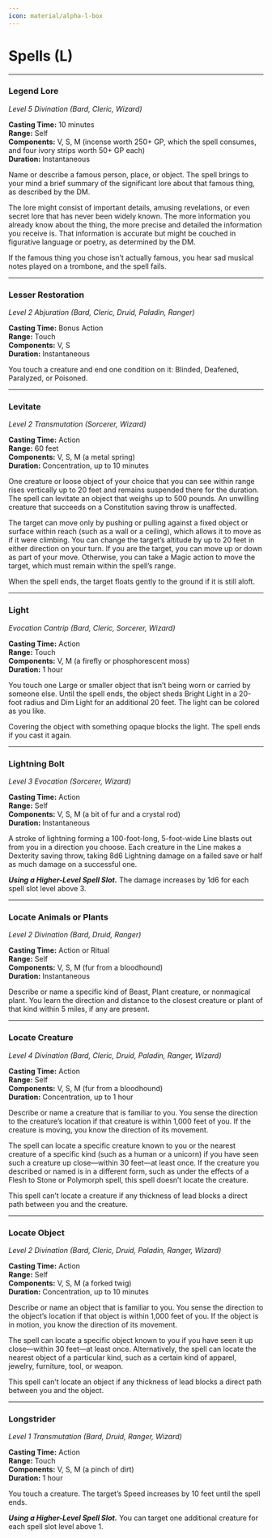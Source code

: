 ```yaml
---
icon: material/alpha-l-box
---
```


# Spells (L)

---

### Legend Lore

*Level 5 Divination (Bard, Cleric, Wizard)*

**Casting Time:** 10 minutes  
**Range:** Self  
**Components:** V, S, M (incense worth 250+ GP, which the spell consumes, and four ivory strips worth 50+ GP each)  
**Duration:** Instantaneous

Name or describe a famous person, place, or object. The spell brings to your mind a brief summary of the significant lore about that famous thing, as described by the DM.

The lore might consist of important details, amusing revelations, or even secret lore that has never been widely known. The more information you already know about the thing, the more precise and detailed the information you receive is. That information is accurate but might be couched in figurative language or poetry, as determined by the DM.

If the famous thing you chose isn’t actually famous, you hear sad musical notes played on a trombone, and the spell fails.

---

### Lesser Restoration

*Level 2 Abjuration (Bard, Cleric, Druid, Paladin, Ranger)*

**Casting Time:** Bonus Action  
**Range:** Touch  
**Components:** V, S  
**Duration:** Instantaneous

You touch a creature and end one condition on it: Blinded, Deafened, Paralyzed, or Poisoned.

---

### Levitate

*Level 2 Transmutation (Sorcerer, Wizard)*

**Casting Time:** Action  
**Range:** 60 feet  
**Components:** V, S, M (a metal spring)  
**Duration:** Concentration, up to 10 minutes

One creature or loose object of your choice that you can see within range rises vertically up to 20 feet and remains suspended there for the duration. The spell can levitate an object that weighs up to 500 pounds. An unwilling creature that succeeds on a Constitution saving throw is unaffected.

The target can move only by pushing or pulling against a fixed object or surface within reach (such as a wall or a ceiling), which allows it to move as if it were climbing. You can change the target’s altitude by up to 20 feet in either direction on your turn. If you are the target, you can move up or down as part of your move. Otherwise, you can take a Magic action to move the target, which must remain within the spell’s range.

When the spell ends, the target floats gently to the ground if it is still aloft.

---

### Light

*Evocation Cantrip (Bard, Cleric, Sorcerer, Wizard)*

**Casting Time:** Action  
**Range:** Touch  
**Components:** V, M (a firefly or phosphorescent moss)  
**Duration:** 1 hour

You touch one Large or smaller object that isn’t being worn or carried by someone else. Until the spell ends, the object sheds Bright Light in a 20-foot radius and Dim Light for an additional 20 feet. The light can be colored as you like.

Covering the object with something opaque blocks the light. The spell ends if you cast it again.

---

### Lightning Bolt

*Level 3 Evocation (Sorcerer, Wizard)*

**Casting Time:** Action  
**Range:** Self  
**Components:** V, S, M (a bit of fur and a crystal rod)  
**Duration:** Instantaneous

A stroke of lightning forming a 100-foot-long, 5-foot-wide Line blasts out from you in a direction you choose. Each creature in the Line makes a Dexterity saving throw, taking 8d6 Lightning damage on a failed save or half as much damage on a successful one.

***Using a Higher-Level Spell Slot.*** The damage increases by 1d6 for each spell slot level above 3.

---

### Locate Animals or Plants

*Level 2 Divination (Bard, Druid, Ranger)*

**Casting Time:** Action or Ritual  
**Range:** Self  
**Components:** V, S, M (fur from a bloodhound)  
**Duration:** Instantaneous

Describe or name a specific kind of Beast, Plant creature, or nonmagical plant. You learn the direction and distance to the closest creature or plant of that kind within 5 miles, if any are present.

---

### Locate Creature

*Level 4 Divination (Bard, Cleric, Druid, Paladin, Ranger, Wizard)*

**Casting Time:** Action  
**Range:** Self  
**Components:** V, S, M (fur from a bloodhound)  
**Duration:** Concentration, up to 1 hour

Describe or name a creature that is familiar to you. You sense the direction to the creature’s location if that creature is within 1,000 feet of you. If the creature is moving, you know the direction of its movement.

The spell can locate a specific creature known to you or the nearest creature of a specific kind (such as a human or a unicorn) if you have seen such a creature up close—within 30 feet—at least once. If the creature you described or named is in a different form, such as under the effects of a Flesh to Stone or Polymorph spell, this spell doesn’t locate the creature.

This spell can’t locate a creature if any thickness of lead blocks a direct path between you and the creature.

---

### Locate Object

*Level 2 Divination (Bard, Cleric, Druid, Paladin, Ranger, Wizard)*

**Casting Time:** Action  
**Range:** Self  
**Components:** V, S, M (a forked twig)  
**Duration:** Concentration, up to 10 minutes

Describe or name an object that is familiar to you. You sense the direction to the object’s location if that object is within 1,000 feet of you. If the object is in motion, you know the direction of its movement.

The spell can locate a specific object known to you if you have seen it up close—within 30 feet—at least once. Alternatively, the spell can locate the nearest object of a particular kind, such as a certain kind of apparel, jewelry, furniture, tool, or weapon.

This spell can’t locate an object if any thickness of lead blocks a direct path between you and the object.

---

### Longstrider

*Level 1 Transmutation (Bard, Druid, Ranger, Wizard)*

**Casting Time:** Action  
**Range:** Touch  
**Components:** V, S, M (a pinch of dirt)  
**Duration:** 1 hour

You touch a creature. The target’s Speed increases by 10 feet until the spell ends.

***Using a Higher-Level Spell Slot.*** You can target one additional creature for each spell slot level above 1.

